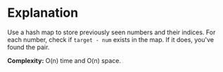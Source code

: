 # Explanation

Use a hash map to store previously seen numbers and their indices. For each number, check if `target - num` exists in the map. If it does, you've found the pair.

**Complexity:** O(n) time and O(n) space.
